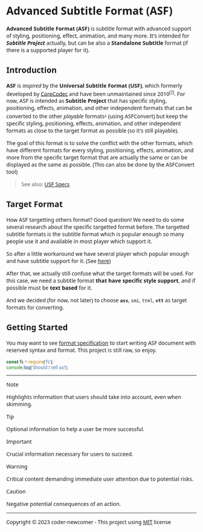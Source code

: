 <style>*{font-family:Source Sans Pro, system-ui}</style>

# Advanced Subtitle Format (ASF)

**Advanced Subtitle Format (ASF)** is subtitle format with advanced support of styling, positioning, effect, animation, and many more. It's intended for ***Subtitle Project*** actually, but can be also a **Standalone Subtitle** format (if there is a supported player for it).

## Introduction

**ASF** is *inspired* by the **Universal Subtitle Format (USF)**, which formerly developed by [CoreCodec](http://usf.CoreCodec.com/) and have been unmaintained since 2010<sup>[\[?\]](http://google.com/search?q=usf "Need References")</sup>. For now, ASF is intended as **Subtitle Project** that has specific styling, positioning, effects, animation, and other independent formats that can be converted to the other <i style="cursor: help;" title="The currently available playable subtitle format by the player">playable</i> formats<sup>[&downarrow;](#target-formats "See below")</sup> (using ASFConvert) but keep the specific styling, positioning, effects, animation, and other independent formats as close to the target format as possible (so it's still playable).

The goal of this format is to solve the conflict with the other formats, which have different formats for every styling, positioning, effects, animation, and more from the specific target format that are actually the same or can be displayed as the same as possible. (This can also be done by the ASFConvert tool)

> See also: [USF Specs](docs/TitleVision%20-%20USF%20specs.txt)

## Target Format

How ASF targetting others format? Good question! We need to do some several research about the specific targetted format before. The targetted subtitle formats is the subtitle format which is popular enough so many people use it and available in most player which support it.

So after a little workaround we have several player which popular enough and have subtitle support for it. (See [here](player))

After that, we actually still confuse what the target formats will be used. For this case, we need a subtitle format **that have specific style support**, and if possible must be **text based** for it.

And we decided (for now, not later) to choose **`ass`**, `smi`, `ttml`, **`vtt`** as target formats for converting.

## Getting Started

You may want to see [format specification](specs) to start writing ASF document with reserved syntax and format. This project is still raw, so enjoy.

```javascript
const fs = require('fs');
console.log('Should I tell ya?);
```

---

> [!NOTE]  
> Highlights information that users should take into account, even when skimming.

> [!TIP]
> Optional information to help a user be more successful.

> [!IMPORTANT]  
> Crucial information necessary for users to succeed.

> [!WARNING]  
> Critical content demanding immediate user attention due to potential risks.

> [!CAUTION]
> Negative potential consequences of an action.

---

Copyright &copy; 2023 coder-newcomer - This project using [MIT](blob/main/LICENSE) license
